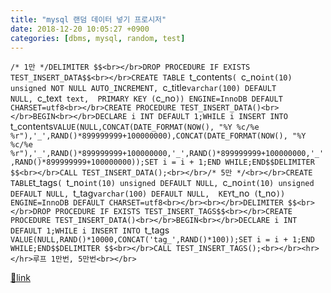 ```yaml
---
title: "mysql 랜덤 데이터 넣기 프로시저"
date: 2018-12-20 10:05:27 +0900
categories: [dbms, mysql, random, test]
---
```


`/* 1만 */DELIMITER $$<br></br>DROP PROCEDURE IF EXISTS TEST_INSERT_DATA$$<br></br>CREATE TABLE `t_contents` (  `c_no` int(10) unsigned NOT NULL AUTO_INCREMENT,  `c_title` varchar(100) DEFAULT NULL,  `c_text` text,  PRIMARY KEY (`c_no`)) ENGINE=InnoDB DEFAULT CHARSET=utf8<br></br>CREATE PROCEDURE TEST_INSERT_DATA()<br></br>BEGIN<br></br>DECLARE i INT DEFAULT 1;WHILE i INSERT INTO `t_contents` VALUE(NULL,CONCAT(DATE_FORMAT(NOW(), "%Y %c/%e %r"),'_',RAND()*899999999+100000000),CONCAT(DATE_FORMAT(NOW(), "%Y %c/%e %r"),'_',RAND()*899999999+100000000,'_',RAND()*899999999+100000000,'_',RAND()*899999999+100000000));SET i = i + 1;END WHILE;END$$DELIMITER $$<br></br>CALL TEST_INSERT_DATA();<br></br>/* 5만 */<br></br>CREATE TABLE `t_tags` (  `t_no` int(10) unsigned DEFAULT NULL,  `c_no` int(10) unsigned DEFAULT NULL,  `t_tag` varchar(100) DEFAULT NULL,  KEY `t_no` (`t_no`)) ENGINE=InnoDB DEFAULT CHARSET=utf8<br></br><br></br>DELIMITER $$<br></br>DROP PROCEDURE IF EXISTS TEST_INSERT_TAGS$$<br></br>CREATE PROCEDURE TEST_INSERT_DATA()<br></br>BEGIN<br></br>DECLARE i INT DEFAULT 1;WHILE i INSERT INTO `t_tags` VALUE(NULL,RAND()*10000,CONCAT('tag_',RAND()*100));SET i = i + 1;END WHILE;END$$DELIMITER $$<br></br>CALL TEST_INSERT_TAGS();<br></br><hr></hr>루프 1만번, 5만번<br></br>`


[🔗link](http://www.mins01.com/mh/tech/read/1221)